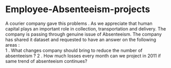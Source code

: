 # Employee-Absenteeism-projects
A courier company gave this problems . As we appreciate that human capital plays an important role in collection, transportation and delivery. The company is passing through genuine issue of Absenteeism. The company has shared it dataset and requested to have an answer on the following areas :    
1 . What changes company should bring to reduce the number of absenteeism ? 
2 . How much losses every month can we project in 2011 if same trend of absenteeism continues?
